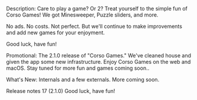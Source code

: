 Description: 
Care to play a game? Or 2? Treat yourself to the simple fun of Corso Games! We got Minesweeper, Puzzle sliders, and more.

No ads. No costs. Not perfect. But we'll continue to make improvements and add new games for your enjoyment.

Good luck, have fun!


Promotional:
The 2.1.0 release of "Corso Games."
We've cleaned house and given the app some new infrastructure. Enjoy Corso Games on the web and macOS. Stay tuned for more fun and games coming soon..


What's New:
Internals and a few externals. More coming soon.


Release notes
17 (2.1.0)
Good luck, have fun!
